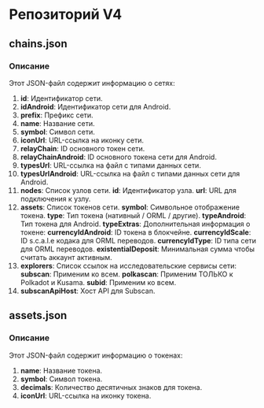 # Репозиторий V4

## chains.json

### Описание
Этот JSON-файл содержит информацию о сетях:

1. **id**: Идентификатор сети.
2. **idAndroid**: Идентификатор сети для Android.
3. **prefix**: Префикс сети.
4. **name**: Название сети.
5. **symbol**: Символ сети.
6. **iconUrl**: URL-ссылка на иконку сети.
7. **relayChain**: ID основного токен сети.
8. **relayChainAndroid**: ID основного токена сети для Android.
9. **typesUrl**: URL-ссылка на файл с типами данных сети.
10. **typesUrlAndroid**: URL-ссылка на файл с типами данных сети для Android.
11. **nodes**: Список узлов сети.
    **id**: Идентификатор узла.
    **url**: URL для подключения к узлу.
12. **assets**: Список токенов сети.
    **symbol**: Символьное отображение токена.
    **type**: Тип токена (нативный / ORML / другие).
    **typeAndroid**: Тип токена для Android.
    **typeExtras**: Дополнительная информация о токене:
        **currencyIdAndroid**: ID токена в блокчейне.
        **currencyIdScale**: ID s.c.a.l.e кодака для ORML переводов.
        **currencyIdType**: ID типа сети для ORML переводов.
        **existentialDeposit**: Минимальная сумма чтобы считать аккаунт активным.
13. **explorers**: Список ссылок на исследовательские сервисы сети:
    **subscan**: Применим ко всем.
    **polkascan**: Применим ТОЛЬКО к Polkadot и Kusama.
    **subid**: Применим ко всем.
14. **subscanApiHost**: Хост API для Subscan.

## assets.json

### Описание
Этот JSON-файл содержит информацию о токенах:

1. **name**: Название токена.
2. **symbol**: Символ токена.
3. **decimals**: Количество десятичных знаков для токена.
4. **iconUrl**: URL-ссылка на иконку токена.
